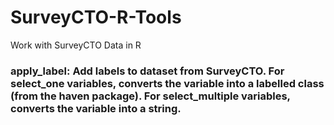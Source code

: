 # SurveyCTO-R-Tools
Work with SurveyCTO Data in R

### __apply_label__: Add labels to dataset from SurveyCTO. For select_one variables, converts the variable into a labelled class (from the haven package). For select_multiple variables, converts the variable into a string.

```

```


